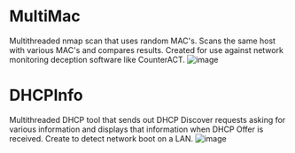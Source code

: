 # MultiMac
Multithreaded nmap scan that uses random MAC's. Scans the same host with various MAC's and compares results. Created for use against network monitoring deception software like CounterACT.
![image](https://user-images.githubusercontent.com/18420902/34954278-79a6fe0e-f9e5-11e7-8ec4-d1d53dfe6fda.png)

# DHCPInfo 
Multithreaded DHCP tool that sends out DHCP Discover requests asking for various information and displays that information when DHCP Offer is received. Create to detect network boot on a LAN.
![image](https://user-images.githubusercontent.com/18420902/34963376-bb09cbd8-fa0d-11e7-8fd2-34331e35cd1d.png)
